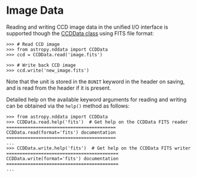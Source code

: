# Image Data

Reading and writing CCD image data in the unified I/O interface is supported
though the [CCDData class](../nddata/ccddata.html#ccddata) using FITS file format:

```
>>> # Read CCD image
>>> from astropy.nddata import CCDData
>>> ccd = CCDData.read('image.fits')

>>> # Write back CCD image
>>> ccd.write('new_image.fits')
```

Note that the unit is stored in the `BUNIT` keyword in the header on saving,
and is read from the header if it is present.

Detailed help on the available keyword arguments for reading and writing
can be obtained via the `help()` method as follows:

```
>>> from astropy.nddata import CCDData
>>> CCDData.read.help('fits')  # Get help on the CCDData FITS reader
=========================================
CCDData.read(format='fits') documentation
=========================================
...
>>> CCDData.write.help('fits')  # Get help on the CCDData FITS writer
==========================================
CCDData.write(format='fits') documentation
==========================================
...
```